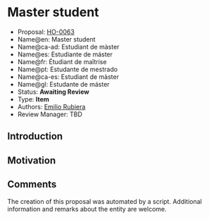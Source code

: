 # Master student

* Proposal: [HO-0063](0063-master-student.md)
* Name@en: Master student
* Name@ca-ad: Estudiant de màster
* Name@es: Estudiante de máster
* Name@fr: Étudiant de maîtrise
* Name@pt: Estudante de mestrado
* Name@ca-es: Estudiant de màster
* Name@gl: Estudante de máster
* Status: **Awaiting Review**
* Type: **Item**
* Authors: [Emilio Rubiera](https://github.com/spitxa)
* Review Manager: TBD

## Introduction



## Motivation

## Comments
The creation of this proposal was automated by a script. Additional information and remarks about the entity are welcome.
